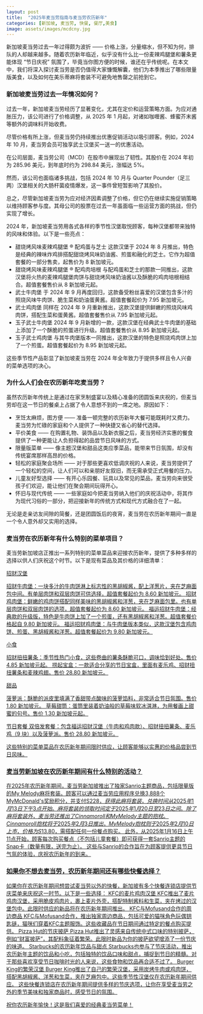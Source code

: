```yaml
---
layout: post
title:  "2025年麦当劳指南与麦当劳农历新年"
categories: [新加坡, 麦当劳, 快餐, 餐厅,美食]
image: assets/images/mcdcny.jpg
---
```


新加坡麦当劳过去一年过得颇为波折 —— 价格上涨，分量缩水，但不知为何，排队的人却越来越多。随着农历新年临近，似乎没有什么比一份麦辣鸡腿堡和薯条更能体现 “节日庆祝” 氛围了，毕竟当你图方便的时候，谁还在乎传统呢。在本文中，我们将深入探讨麦当劳是否仍值得大家慷慨解囊，他们为本季推出了哪些限量版美食，以及如何在美乐蒂麻将套装不可避免地售罄之前抢到它。

### 新加坡麦当劳过去一年情况如何？

过去一年，新加坡麦当劳经历了显著变化，尤其在定价和运营策略方面。为应对通胀压力，该公司进行了价格调整，从 2025 年 1 月起，对诸如咖喱酱、蜂蜜芥末酱等额外的调味料开始收费。

尽管价格有所上涨，但麦当劳仍持续推出优惠促销活动以吸引顾客。例如，2024 年 10 月，麦当劳会员可独享武士汉堡买一送一的优惠活动。

在公司层面，麦当劳公司（MCD）在股市中展现出了韧性。其股价在 2024 年初为 285.96 美元，到年底时约为 298.84 美元，涨幅达 5%。

然而，该公司也面临诸多挑战，包括 2024 年 10 月与 Quarter Pounder（足三两）汉堡相关的大肠杆菌疫情爆发，这一事件曾短暂影响了其股价。

总之，尽管新加坡麦当劳为应对经济因素调整了价格，但它仍在继续实施促销策略以维持顾客参与度。其母公司的股票在过去一年虽面临一些运营方面的挑战，但仍实现了增长。

2024 年，新加坡麦当劳用各式各样的季节性汉堡取悦顾客，每种汉堡都带来独特的风味和体验。以下是一些亮点：
+ 甜烧烤风味麦辣鸡腿堡 ® 配鸡蛋与芝士
这款汉堡于 2024 年 8 月推出，特色是经典的辣味炸鸡排搭配甜烧烤风味奶油酱、煎蛋和融化的芝士。它作为超值套餐的一部分售卖，起售价为 8 新加坡元。
+ 甜烧烤风味麦辣鸡腿堡 ® 配鸡肉培根
与配鸡蛋和芝士的那款一同推出，这款汉堡将火热的麦辣鸡腿堡肉饼与甜烧烤风味奶油酱以及酥脆的鸡肉培根相结合。超值套餐售价从 8 新加坡元起。
+ 武士牛肉堡
于 2024 年 9 月再度回归，这款备受粉丝喜爱的汉堡包含多汁的照烧风味牛肉饼、脆生菜和奶油蛋黄酱。超值套餐起价为 7.95 新加坡元。
+ 武士鸡肉堡
同样在 2024 年 9 月重新推出，这款汉堡提供鲜嫩的照烧风味鸡肉饼，搭配生菜和蛋黄酱。超值套餐售价从 7.95 新加坡元起。
+ 玉子武士牛肉堡
2024 年 9 月新增的一款，这款汉堡在经典武士牛肉堡的基础上添加了一个酥脆的煎蛋进行升级。超值套餐售价从 8.95 新加坡元起。
+ 玉子武士鸡肉堡
与其牛肉堡版本一同推出，这款汉堡的特色是照烧鸡肉饼上加了一个煎蛋。超值套餐起价为 8.95 新加坡元起。

这些季节性产品彰显了新加坡麦当劳在 2024 年全年致力于提供多样且令人兴奋的菜单选项的决心。

### 为什么人们会在农历新年吃麦当劳？

虽然农历新年传统上是通过在家烹制盛宴以及精心准备的团圆饭来庆祝的，但麦当劳却在这一节日的餐桌上占据了令人意想不到的一席之地。原因如下：
+ 烹饪太麻烦，图方便 —— 准备一顿完整的农历新年大餐可能既耗时又费力。麦当劳为忙碌的家庭和个人提供了一种快捷又省心的替代选择。
+ 平价美食 —— 在购置礼物、装饰品以及新衣服之后，麦当劳经济实惠的餐食提供了一种更能让人负担得起的品尝节日风味的方式。
+ 限量版菜单 —— 像主题汉堡和甜品这类应季菜品，能带来节日氛围，却没有传统宴席那样高昂的价格。
+ 轻松的家庭聚会场所 —— 对于那些更喜欢低调庆祝的人来说，麦当劳提供了一个轻松的空间，让人们可以和亲朋好友叙旧，而无需承受正式用餐的压力。
+ 儿童友好型选择 —— 有开心乐园餐、玩具以及常见的菜品，麦当劳向来很受孩子们欢迎，能让他们在聚会期间玩得开心。
+ 怀旧与现代传统 —— 一些家庭如今把麦当劳纳入他们的庆祝活动中，将其作为现代习俗的一部分，把迎接新年的传统方式和现代方式融合在了一起。

无论是走亲访友间隙的简餐，还是团圆饭后的夜宵，麦当劳在农历新年期间一直是一个令人意外却又实用的选择。

### 麦当劳在农历新年有什么特别的菜单项目？

麦当劳新加坡店正推出一系列特别的菜单菜品来迎接农历新年，提供了多种多样的选择以供人们庆祝这个时节。以下是现有菜品及其价格的详细清单：

<u>招财汉堡<u>

招财牛肉堡：一块多汁的牛肉饼淋上标志性的黑胡椒酱，配上洋葱片，夹在芝麻面包中间。有单层肉饼和双层肉饼可供选择，超值套餐起价为 8.60 新加坡元。
招财鸡肉堡：鲜嫩的鸡肉饼搭配同样美味的黑胡椒酱和洋葱，夹在芝麻面包里。也有单层肉饼和双层肉饼的选项，超值套餐起价为 8.60 新加坡元。
福运招财牛肉堡：经典款的升级版，特色是牛肉饼上加了一个煎蛋，还有黑胡椒酱和洋葱。超值套餐价格起自 9.80 新加坡元。
福运招财鸡肉堡：与牛肉堡版本类似，这款汉堡包含鸡肉饼、煎蛋、黑胡椒酱和洋葱。超值套餐起价为 9.80 新加坡元。

<u>小食<u>

招财扭扭薯条：季节性热门小食，这些卷曲的薯条酥脆可口，调味恰到好处。售价 4.85 新加坡元起。
捞起宝盒：一款适合分享的节日宝盒，里面有麦乐鸡、招财扭扭薯条和麦辣鸡翅。售价 28.80 新加坡元。

<u>甜品<u>

菠萝派：酥脆的派皮里填满了香甜带点酸味的菠萝馅料，非常适合节日氛围。售价 1.80 新加坡元。
草莓甜筒：蛋筒里装着奶油般的草莓味软冰淇淋，为用餐画上甜蜜的句号。售价 1.30 新加坡元起。

<u>节日套餐<u>
双倍发套餐：包含福运招财汉堡（牛肉和鸡肉款）、招财扭扭薯条、麦乐鸡（9 块）以及菠萝派。售价 28.80 新加坡元。

这些特别的菜单菜品在农历新年期间限时供应，让顾客能够以实惠的价格品尝到节日风味。

### 麦当劳新加坡在农历新年期间有什么特别的活动？

在2025年农历新年期间，麦当劳新加坡推出了独家Sanrio主题商品，包括限量版的My Melody麻将套装。顾客可以通过麦当劳应用程序兑换3,888个MyMcDonald's奖励积分，并支付S$228，获得此麻将套装，兑换时间从2025年1月13日下午3点开始。麻将套装的领取时间定于2025年1月20日至23日之间。 除了麻将套装外，麦当劳还推出了Cinnamoroll和My Melody主题的抱枕。Cinnamoroll抱枕将于2025年2月3日推出，My Melody抱枕则于2025年2月10日上市，价格为S$13.80，需搭配任何一份餐点购买。 此外，从2025年1月16日上午11点开始，顾客每次购买餐点（不包括儿童套餐）即可获得一套Sanrio主题的Snap卡（数量有限，送完为止）。 这些与Sanrio的合作旨在为顾客提供更具节日气氛的体验，庆祝农历新年的到来。

### 如果你不想去麦当劳，农历新年期间还有哪些快餐选择？

如果你在农历新年期间想尝试麦当劳以外的快餐，新加坡有多个快餐连锁店提供节庆菜单来庆祝这一时节。以下是一些选择： KFC的麦片鸡肉汉堡 KFC推出了麦片鸡肉汉堡，采用脆皮鸡肉片，裹上麦片外壳，搭配特制酱料和生菜，夹在烤过的汉堡包中。此限时供应的新品将在农历新年期间推出。 KFC与Mofusand合作的周边商品 KFC与Mofusand合作，推出独家周边商品，包括可爱的猫咪角色玩偶钥匙链，猫咪们穿着KFC主题服饰。这些收藏品在节日期间通过特定的餐点购买提供。 Pizza Hut的节庆披萨 Pizza Hut推出了灵感来自传统中式口味的特别披萨，例如“财富披萨”，其配料象征着繁荣。此限时新品为你的披萨欲望增添了一份节庆的味道。 Starbucks的农历新年饮品与甜点 Starbucks也参与了节庆活动，推出农历新年主题的饮品和小吃，包括独特的饮品口味和甜点，捕捉到节日的精髓。对于那些喜欢享受节日咖啡时光的人来说，这些食物和饮品再合适不过了。 Burger King的繁荣汉堡 Burger King推出了自己的繁荣汉堡，采用炭烤牛肉或鸡肉饼，搭配黑胡椒酱、洋葱和生菜，夹在芝麻包中。这些季节性汉堡仅在农历新年期间供应。 这些快餐连锁店在农历新年期间提供多样的节庆选项，让你在享受麦当劳之外的季节美味和独家商品时，感受节日的氛围。

祝你农历新年愉快！这是我们喜爱的经典[麦当劳](https://fromhktosg.github.io/zh/singapore-mcdonalds/)菜单！